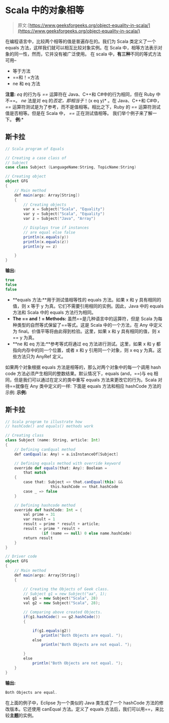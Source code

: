 # Scala 中的对象相等

> 原文:[https://www.geeksforgeeks.org/object-equality-in-scala/](https://www.geeksforgeeks.org/object-equality-in-scala/)

在编程语言中，比较两个相等的值是普遍存在的。我们为 Scala 类定义了一个 equals 方法，这样我们就可以相互比较对象实例。在 Scala 中，相等方法表示对象的同一性，然而，它并没有被广泛使用。
在 scala 中，**有三种**不同的等式方法可用–

*   等于方法
*   ==和！=方法
*   ne 和 eq 方法

**注意:** *eq* 的行为与 *==* 运算符在 Java、C++和 C#中的行为相同，但在 Ruby 中不==。 *ne* 法是对 eq 的*否定，即相当于*！(x eq y)* 。在 Java、C++和 C#中， *==* 运算符测试是为了参考，而不是值相等。相比之下，Ruby 的 *==* 运算符测试值是否相等。但是在 Scala 中， *==* 正在测试值相等。
我们举个例子来了解一下。
**例:***

## 斯卡拉

```scala
// Scala program of Equals

// Creating a case class of
// Subject
case class Subject (LanguageName:String, TopicName:String)

// Creating object
object GFG
{
    // Main method
    def main(args: Array[String])
    {
        // Creating objects
        var x = Subject("Scala", "Equality")
        var y = Subject("Scala", "Equality")
        var z = Subject("Java", "Array")

        // Displays true if instances
        // are equal else false
        println(x.equals(y))
        println(x.equals(z))
        println(y == z)

    }
}
```

**输出:**

```scala
true
false
false
```

*   **equals 方法:**用于测试值相等性的 equals 方法。如果 x 和 y 具有相同的值，则 x 等于 y 为真。它们不需要引用相同的实例。因此，Java 中的 equals 方法和 Scala 中的 equals 方法行为相同。
*   **The == and！= Methods:** 虽然==是几种语言中的运算符，但是 Scala 为每种类型的自然等式保留了==等式。这是 Scala 中的一个方法，在 Any 中定义为 final。价值平等将由此得到检验。这里，如果 x 和 y 具有相同的值，则 x == y 为真。
*   **ne 和 eq 方法:**参考等式将通过 eq 方法进行测试。这里，如果 x 和 y 都指向内存中的同一个位置，或者 x 和 y 引用同一个对象，则 x eq y 为真。这些方法只为 AnyRef 定义。

如果两个对象根据 equals 方法是相等的，那么对两个对象中的每一个调用 hash code 方法必须产生相同的整数结果。默认情况下，equals (and，==)与 eq 相同，但是我们可以通过在定义的类中重写 equals 方法来更改它的行为。Scala 对待==就像在 Any 类中定义的一样:
下面是 equals 方法和相应 hashCode 方法的示例:
**示例:**

## 斯卡拉

```scala
// Scala program to illustrate how
// hashCode() and equals() methods work

// Creating class
class Subject (name: String, article: Int)
{
    // Defining canEqual method
    def canEqual(a: Any) = a.isInstanceOf[Subject]

    // Defining equals method with override keyword
    override def equals(that: Any): Boolean =
        that match
    {
        case that: Subject => that.canEqual(this) &&
                    this.hashCode == that.hashCode
        case _ => false
    }

    // Defining hashcode method
    override def hashCode: Int = {
        val prime = 31
        var result = 1
        result = prime * result + article;
        result = prime * result +
                (if (name == null) 0 else name.hashCode)
        return result
    }
}

// Driver code
object GFG
{
    // Main method
    def main(args: Array[String])
    {

        // Creating the Objects of Geek class.
        // Subject g1 = new Subject("aa", 1);
        val g1 = new Subject("Scala", 28)
        val g2 = new Subject("Scala", 28);

        // Comparing above created Objects.
        if(g1.hashCode() == g2.hashCode())
        {

            if(g1.equals(g2))
                println("Both Objects are equal. ");
            else
                println("Both Objects are not equal. ");

        }
        else
            println("Both Objects are not equal. ");
    }
}
```

**输出:**

```scala
Both Objects are equal. 
```

在上面的例子中，Eclipse 为一个类似的 Java 类生成了一个 hashCode 方法的修改版本。它还使用 canEqual 方法。定义了 equals 方法后，我们可以用==，来比较**主题**的实例。